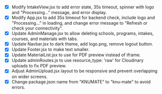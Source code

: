 - [x] Modify IntakeView.jsx to add error state, 35s timeout, spinner with logo and "Processing..." message, and error display.
- [x] Modify App.jsx to add 35s timeout for backend check, include logo and "Processing..." in loading, and change error message to "Refresh or check your connectivity".
- [x] Update AdminManage.jsx to allow deleting schools, programs, intakes, courses, and materials with tabs.
- [x] Update Navbar.jsx to dark theme, add logo.png, remove logout button.
- [x] Update Footer.jsx to make text smaller.
- [x] Update MaterialList.jsx to use <embed> for PDF preview instead of iframe.
- [x] Update adminRoutes.js to use resource_type: 'raw' for Cloudinary uploads to fix PDF preview.
- [x] Adjust AdminUpload.jsx layout to be responsive and prevent overlapping on wider screens.
- [x] Change package.json name from "KNUMATE" to "knu-mate" to avoid errors.
